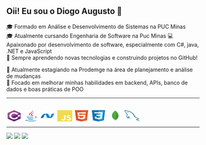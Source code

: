 ## Oii! Eu sou o Diogo Augusto 👋

🎓 Formado em Análise e Desenvolvimento de Sistemas na PUC Minas  
🎓 Atualmente cursando Engenharia de Software na Puc Minas
💻 Apaixonado por desenvolvimento de software, especialmente com C#, java, .NET e JavaScript  
🚀 Sempre aprendendo novas tecnologias e construindo projetos no GitHub!

📌 Atualmente estagiando na Prodemge na área de planejamento e análise de mudanças  
🧠 Focado em melhorar minhas habilidades em backend, APIs, banco de dados e boas práticas de POO

---

<div style="display: inline_block"><br>
  <img align="center" alt="Diogo-Csharp" height="30" width="40" src="https://raw.githubusercontent.com/devicons/devicon/master/icons/csharp/csharp-original.svg">
  <img align="center" alt="Diogo-SQL" height="30" width="40" src="https://raw.githubusercontent.com/devicons/devicon/master/icons/java/java-original.svg">
  <img align="center" alt="Diogo-Dotnet" height="30" width="40" src="https://raw.githubusercontent.com/devicons/devicon/master/icons/dot-net/dot-net-original.svg">
  <img align="center" alt="Diogo-Js" height="30" width="40" src="https://raw.githubusercontent.com/devicons/devicon/master/icons/javascript/javascript-plain.svg">
  <img align="center" alt="Diogo-HTML" height="30" width="40" src="https://raw.githubusercontent.com/devicons/devicon/master/icons/html5/html5-original.svg">
  <img align="center" alt="Diogo-CSS" height="30" width="40" src="https://raw.githubusercontent.com/devicons/devicon/master/icons/css3/css3-original.svg">
  <img align="center" alt="Diogo-Mongo" height="30" width="40" src="https://raw.githubusercontent.com/devicons/devicon/master/icons/mongodb/mongodb-original.svg">
  <img align="center" alt="Diogo-SQL" height="30" width="40" src="https://raw.githubusercontent.com/devicons/devicon/master/icons/mysql/mysql-original.svg">
</div>

---

<div> 
  <a href="mailto:diogoammarques0@gmail.com"><img src="https://img.shields.io/badge/-Gmail-%23333?style=for-the-badge&logo=gmail&logoColor=white" target="_blank"></a>
  <a href="https://www.linkedin.com/in/diogoaugustomm/" target="_blank"><img src="https://img.shields.io/badge/-LinkedIn-%230077B5?style=for-the-badge&logo=linkedin&logoColor=white" target="_blank"></a> 
  <a href="https://github.com/DiogoAugustoMM" target="_blank"><img src="https://img.shields.io/badge/-GitHub-000?style=for-the-badge&logo=github&logoColor=white" target="_blank"></a> 
</div>

